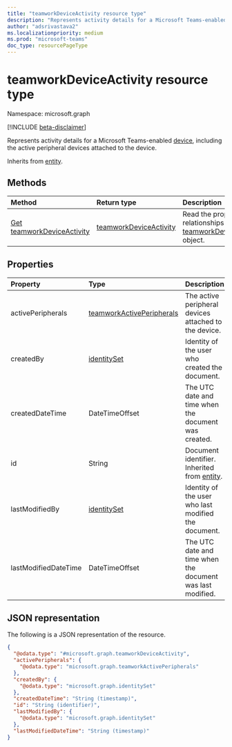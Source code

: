 ```yaml
---
title: "teamworkDeviceActivity resource type"
description: "Represents activity details for a Microsoft Teams-enabled device."
author: "adsrivastava2"
ms.localizationpriority: medium
ms.prod: "microsoft-teams"
doc_type: resourcePageType
---
```


# teamworkDeviceActivity resource type

Namespace: microsoft.graph

[!INCLUDE [beta-disclaimer](../../includes/beta-disclaimer.md)]

Represents activity details for a Microsoft Teams-enabled [device](../resources/teamworkdevice.md), including the active peripheral devices attached to the device.

Inherits from [entity](../resources/entity.md).

## Methods
|Method|Return type|Description|
|:---|:---|:---|
|[Get teamworkDeviceActivity](../api/teamworkdeviceactivity-get.md)|[teamworkDeviceActivity](../resources/teamworkdeviceactivity.md)|Read the properties and relationships of a [teamworkDeviceActivity](../resources/teamworkdeviceactivity.md) object.|

## Properties
|Property|Type|Description|
|:---|:---|:---|
|activePeripherals|[teamworkActivePeripherals](../resources/teamworkactiveperipherals.md)|The active peripheral devices attached to the device.|
|createdBy|[identitySet](../resources/identityset.md)|Identity of the user who created the document.|
|createdDateTime|DateTimeOffset|The UTC date and time when the document was created.|
|id|String|Document identifier. Inherited from [entity](../resources/entity.md).|
|lastModifiedBy|[identitySet](../resources/identityset.md)|Identity of the user who last modified the document.|
|lastModifiedDateTime|DateTimeOffset|The UTC date and time when the document was last modified.|


## JSON representation
The following is a JSON representation of the resource.
<!-- {
  "blockType": "resource",
  "keyProperty": "id",
  "@odata.type": "microsoft.graph.teamworkDeviceActivity",
  "baseType": "microsoft.graph.entity",
  "openType": false
}
-->
``` json
{
  "@odata.type": "#microsoft.graph.teamworkDeviceActivity",
  "activePeripherals": {
    "@odata.type": "microsoft.graph.teamworkActivePeripherals"
  },
  "createdBy": {
    "@odata.type": "microsoft.graph.identitySet"
  },
  "createdDateTime": "String (timestamp)",
  "id": "String (identifier)",
  "lastModifiedBy": {
    "@odata.type": "microsoft.graph.identitySet"
  },
  "lastModifiedDateTime": "String (timestamp)"
}
```

